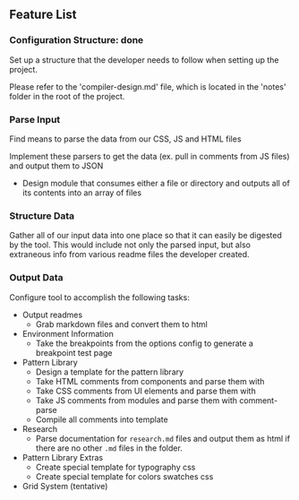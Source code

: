 Feature List
---

### Configuration Structure: done

Set up a structure that the developer needs to follow when setting up the project.

Please refer to the 'compiler-design.md' file, which is located in the 'notes' folder in the root of the project. 

### Parse Input

Find means to parse the data from our CSS, JS and HTML files

Implement these parsers to get the data (ex. pull in comments from JS files) and output them to JSON

- Design module that consumes either a file or directory and outputs all of its contents into an array of files

### Structure Data

Gather all of our input data into one place so that it can easily be digested by the tool. This would include not only the parsed input, but also extraneous info from various readme files the developer created.

### Output Data

Configure tool to accomplish the following tasks:

- Output readmes
  - Grab markdown files and convert them to html
- Environment Information
  - Take the breakpoints from the options config to generate a breakpoint test page
- Pattern Library
  - Design a template for the pattern library
  - Take HTML comments from components and parse them with 
  - Take CSS comments from UI elements and parse them with
  - Take JS comments from modules and parse them with comment-parse
  - Compile all comments into template
- Research
  - Parse documentation for `research.md` files and output them as html if there are no other `.md` files in the folder.
- Pattern Library Extras
  - Create special template for typography css
  - Create special template for colors swatches css
- Grid System (tentative)
